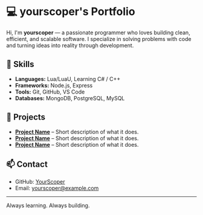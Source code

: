 # 💻 yourscoper's Portfolio

Hi, I'm **yourscoper** — a passionate programmer who loves building clean, efficient, and scalable software. I specialize in solving problems with code and turning ideas into reality through development.

## 🔧 Skills
- **Languages:** Lua/LuaU, Learning C# / C++
- **Frameworks:** Node.js, Express
- **Tools:** Git, GitHub, VS Code
- **Databases:** MongoDB, PostgreSQL, MySQL

## 🚀 Projects
- **[Project Name](#)** – Short description of what it does.
- **[Project Name](#)** – Short description of what it does.
- **[Project Name](#)** – Short description of what it does.

## 📫 Contact
- GitHub: [YourScoper](https://github.com/yourscoper)
- Email: yourscoper@example.com

---

Always learning. Always building.
